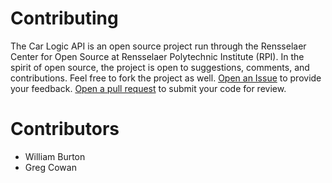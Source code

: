 
# Contributing

The Car Logic API is an open source project run through the Rensselaer Center for Open Source at Rensselaer Polytechnic Institute (RPI).
In the spirit of open source, the project is open to suggestions, comments, and contributions. Feel free to fork the project as well.
[Open an Issue](https://github.com/burtonwilliamt/carlogicapi/issues) to provide your feedback. [Open a pull request](https://github.com/burtonwilliamt/carlogicapi/pulls) to submit your code for review.

# Contributors

* William Burton
* Greg Cowan
